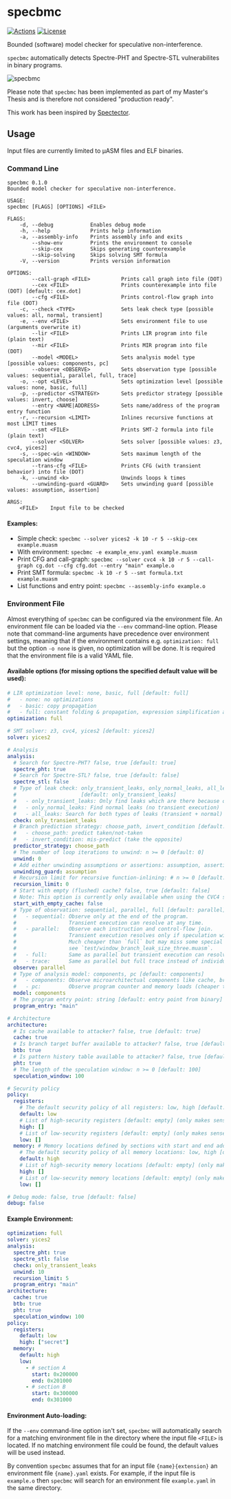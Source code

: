 # specbmc

[![Actions](https://github.com/emmanuel099/specbmc/workflows/CI/badge.svg?branch=master)](https://github.com/emmanuel099/specbmc/actions)
[![License](https://img.shields.io/badge/License-Apache%202.0-blue.svg)](https://opensource.org/licenses/Apache-2.0)

Bounded (software) model checker for speculative non-interference.

`specbmc` automatically detects Spectre-PHT and Spectre-STL vulnerabilites in binary programs.

![specbmc](doc/cli.gif)

Please note that `specbmc` has been implemented as part of my Master's Thesis and is therefore not considered "production ready".

This work has been inspired by [Spectector](https://spectector.github.io/).

## Usage

Input files are currently limited to µASM files and ELF binaries.

### Command Line

```
specbmc 0.1.0
Bounded model checker for speculative non-interference.

USAGE:
specbmc [FLAGS] [OPTIONS] <FILE>

FLAGS:
    -d, --debug            Enables debug mode
    -h, --help             Prints help information
    -a, --assembly-info    Prints assembly info and exits
        --show-env         Prints the environment to console
        --skip-cex         Skips generating counterexample
        --skip-solving     Skips solving SMT formula
    -V, --version          Prints version information

OPTIONS:
        --call-graph <FILE>          Prints call graph into file (DOT)
        --cex <FILE>                 Prints counterexample into file (DOT) [default: cex.dot]
        --cfg <FILE>                 Prints control-flow graph into file (DOT)
    -c, --check <TYPE>               Sets leak check type [possible values: all, normal, transient]
    -e, --env <FILE>                 Sets environment file to use (arguments overwrite it)
        --lir <FILE>                 Prints LIR program into file (plain text)
        --mir <FILE>                 Prints MIR program into file (DOT)
        --model <MODEL>              Sets analysis model type [possible values: components, pc]
        --observe <OBSERVE>          Sets observation type [possible values: sequential, parallel, full, trace]
    -o, --opt <LEVEL>                Sets optimization level [possible values: none, basic, full]
    -p, --predictor <STRATEGY>       Sets predictor strategy [possible values: invert, choose]
        --entry <NAME|ADDRESS>       Sets name/address of the program entry function
    -r, --recursion <LIMIT>          Inlines recursive functions at most LIMIT times
        --smt <FILE>                 Prints SMT-2 formula into file (plain text)
        --solver <SOLVER>            Sets solver [possible values: z3, cvc4, yices2]
    -s, --spec-win <WINDOW>          Sets maximum length of the speculation window
        --trans-cfg <FILE>           Prints CFG (with transient behavior) into file (DOT)
    -k, --unwind <k>                 Unwinds loops k times
        --unwinding-guard <GUARD>    Sets unwinding guard [possible values: assumption, assertion]

ARGS:
    <FILE>    Input file to be checked
```

#### Examples:

* Simple check: `specbmc --solver yices2 -k 10 -r 5 --skip-cex example.muasm`
* With environment: `specbmc -e example_env.yaml example.muasm`
* Print CFG and call-graph: `specbmc --solver cvc4 -k 10 -r 5 --call-graph cg.dot --cfg cfg.dot --entry "main" example.o`
* Print SMT formula: `specbmc -k 10 -r 5 --smt formula.txt example.muasm`
* List functions and entry point: `specbmc --assembly-info example.o`

### Environment File

Almost everything of `specbmc` can be configured via the environment file.
An environment file can be loaded via the `--env` command-line option.
Please note that command-line arguments have precedence over environment settings,
meaning that if the environment contains e.g. `optimization: full` but the option `-o none` is given, no optimization will be done.
It is required that the environment file is a valid YAML file.

#### Available options (for missing options the specified default value will be used):

```yaml
# LIR optimization level: none, basic, full [default: full]
#   - none: no optimizations
#   - basic: copy propagation
#   - full: constant folding & propagation, expression simplification and copy propagation
optimization: full

# SMT solver: z3, cvc4, yices2 [default: yices2]
solver: yices2

# Analysis
analysis:
  # Search for Spectre-PHT? false, true [default: true]
  spectre_pht: true
  # Search for Spectre-STL? false, true [default: false]
  spectre_stl: false
  # Type of leak check: only_transient_leaks, only_normal_leaks, all_leaks
  #                     [default: only_transient_leaks]
  #   - only_transient_leaks: Only find leaks which are there because of transient execution
  #   - only_normal_leaks: Find normal leaks (no transient execution)
  #   - all_leaks: Search for both types of leaks (transient + normal)
  check: only_transient_leaks
  # Branch prediction strategy: choose_path, invert_condition [default: choose_path]
  #   - choose_path: predict taken/not-taken
  #   - invert_condition: mis-predict (take the opposite)
  predictor_strategy: choose_path
  # The number of loop iterations to unwind: n >= 0 [default: 0]
  unwind: 0
  # Add either unwinding assumptions or assertions: assumption, assertion [default: assumption]
  unwinding_guard: assumption
  # Recursion limit for recursive function-inlining: # n >= 0 [default: 0]
  recursion_limit: 0
  # Start with empty (flushed) cache? false, true [default: false]
  # Note: This option is currently only available when using the CVC4 solver.
  start_with_empty_cache: false
  # Type of observation: sequential, parallel, full [default: parallel]
  #   - sequential: Observe only at the end of the program.
  #                 Transient execution can resolve at any time.
  #   - parallel:   Observe each instruction and control-flow join.
  #                 Transient execution resolves only if speculation window is exceeded.
  #                 Much cheaper than `full` but may miss some special types of control-flow leaks,
  #                 see `test/window_branch_leak_size_three.muasm`.
  #   - full:       Same as parallel but transient execution can resolve at any time.
  #   - trace:      Same as parallel but full trace instead of individual observations.
  observe: parallel
  # Type of analysis model: components, pc [default: components]
  #   - components: Observe microarchitectual components like cache, branch-target buffer, ...
  #   - pc:         Observe program counter and memory loads (cheaper than components model)
  model: components
  # The program entry point: string [default: entry point from binary]
  program_entry: "main"

# Architecture
architecture:
  # Is cache available to attacker? false, true [default: true]
  cache: true
  # Is branch target buffer available to attacker? false, true [default: true]
  btb: true
  # Is pattern history table available to attacker? false, true [default: true]
  pht: true
  # The length of the speculation window: n >= 0 [default: 100]
  speculation_window: 100

# Security policy
policy:
  registers:
    # The default security policy of all registers: low, high [default: low]
    default: low
    # List of high-security registers [default: empty] (only makes sense when default is low)
    high: []
    # List of low-security registers [default: empty] (only makes sense when default is high)
    low: []
  memory: # Memory locations defined by sections with start and end address (end is exclusive)
    # The default security policy of all memory locations: low, high [default: high]
    default: high
    # List of high-security memory locations [default: empty] (only makes sense when default is low)
    high: []
    # List of low-security memory locations [default: empty] (only makes sense when default is high)
    low: []

# Debug mode: false, true [default: false]
debug: false
```

#### Example Environment:

```yaml
optimization: full
solver: yices2
analysis:
  spectre_pht: true
  spectre_stl: false
  check: only_transient_leaks
  unwind: 10
  recursion_limit: 5
  program_entry: "main"
architecture:
  cache: true
  btb: true
  pht: true
  speculation_window: 100
policy:
  registers:
    default: low
    high: ["secret"]
  memory:
    default: high
    low:
      - # section A
        start: 0x200000
        end: 0x201000
      - # section B
        start: 0x300000
        end: 0x301000
```

#### Environment Auto-loading:

If the `--env` command-line option isn't set, `specbmc` will automatically search for a matching environment file in the directory where the input file `<FILE>` is located.
If no matching environment file could be found, the default values will be used instead.

By convention `specbmc` assumes that for an input file `{name}{extension}` an environment file `{name}.yaml` exists. For example, if the input file is `example.o` then `specbmc` will search for an environment file `example.yaml` in the same directory.
